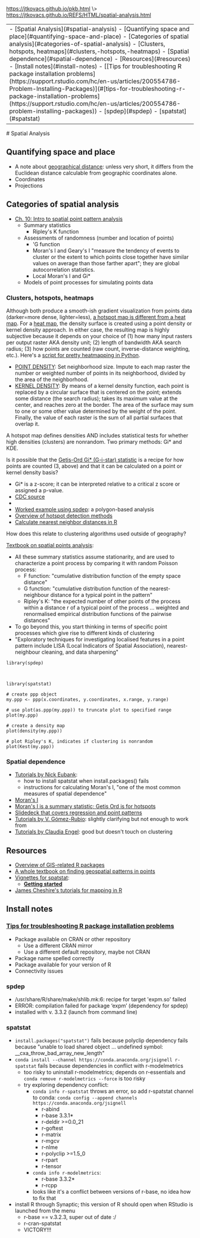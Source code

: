 <p id="path"><a href="../../pkb.html">https://jtkovacs.github.io/pkb.html</a> \> <a href="https://jtkovacs.github.io/REFS/HTML/spatial-analysis.html">https://jtkovacs.github.io/REFS/HTML/spatial-analysis.html</a></p><table class="TOC"><tr><td>- [Spatial Analysis](#spatial-analysis)
	- [Quantifying space and place](#quantifying-space-and-place)
	- [Categories of spatial analysis](#categories-of-spatial-analysis)
		- [Clusters, hotspots, heatmaps](#clusters,-hotspots,-heatmaps)
		- [Spatial dependence](#spatial-dependence)
	- [Resources](#resources)
	- [Install notes](#install-notes)
		- [[Tips for troubleshooting R package installation problems](https://support.rstudio.com/hc/en-us/articles/200554786-Problem-Installing-Packages)](#[tips-for-troubleshooting-r-package-installation-problems](https://support.rstudio.com/hc/en-us/articles/200554786-problem-installing-packages))
		- [spdep](#spdep)
		- [spatstat](#spatstat)
</td></tr></table>
# Spatial Analysis

## Quantifying space and place

- A note about [geographical distance](https://gis.stackexchange.com/questions/17638/how-to-cluster-spatial-data-in-r): unless very short, it differs from the Euclidean distance calculable from geographic coordinates alone.
- Coordinates
- Projections

## Categories of spatial analysis

- [Ch. 10: Intro to spatial point pattern analysis](http://www.columbia.edu/~cjd11/charles_dimaggio/DIRE/resources/spatialEpiBook.pdf)
    - Summary statistics
        - Ripley's K function
    - Assessments of randomness (number and location of points)
        - 'G function
        - Moran's I and Geary's I "measure the tendency of events to cluster or the extent to which points close together have similar values on average than those farther apart"; they are global autocorrelation statistics.
        - Local Moran's I and Gi*
    - Models of point processes for simulating points data

### Clusters, hotspots, heatmaps

Although both produce a smooth-ish gradient visualization from points data (darker=more dense, lighter=less), [a hotspot map is different from a heat map](https://www.gislounge.com/difference-heat-map-hot-spot-map/). For a [heat map](https://www.gislounge.com/heat-maps-in-gis/), the density surface is created using a point density or kernel density approach. In either case, the resulting map is highly subjective because it depends on your choice of (1) how many input rasters per output raster AKA density unit; (2) length of bandwidth AKA search radius; (3) how points are counted (raw count, inverse-distance weighting, etc.). Here's a [script for pretty heatmapping in Python](http://www.sethoscope.net/heatmap/).

- [POINT DENSITY](http://help.arcgis.com/en/arcgisdesktop/10.0/help/index.html#/How_Point_Density_works/009z00000013000000/): Set neighborhood size. Impute to each map raster the number or weighted number of points in its neighborhood, divided by the area of the neighborhood.
- [KERNEL DENSITY](http://help.arcgis.com/en/arcgisdesktop/10.0/help/index.html#/How_Kernel_Density_works/009z00000011000000/): By means of a kernel density function, each point is replaced by a circular surface that is centered on the point; extends some distance (the search radius); takes its maximum value at the center, and reaches zero at the border. The area of the surface may sum to one or some other value determined by the weight of the point. Finally, the value of each raster is the sum of all partial surfaces that overlap it. 

A hotspot map defines densities AND includes statistical tests for whether high densities (clusters) are nonrandom. Two primary methods: Gi* and KDE. 

Is it possible that the [Getis-Ord Gi* (G-i-star) statistic](http://desktop.arcgis.com/en/arcmap/10.3/tools/spatial-statistics-toolbox/h-how-hot-spot-analysis-getis-ord-gi-spatial-stati.htm) is a recipe for how points are counted (3, above) and that it can be calculated on a point or kernel density basis?

- Gi* is a z-score; it can be interpreted relative to a critical z score or assigned a p-value. 
- [CDC source](https://www.cdc.gov/dhdsp/maps/GISX/training/module3/files/3_hotspot_analysis_module.PDF)
- [](https://ceprofs.civil.tamu.edu/dlord/Papers/Kuo_et_al._GIS_Guidelines.pdf)
- [Worked example using spdep](http://www.bias-project.org.uk/ASDARcourse/unit6_slides.pdf): a polygon-based analysis
- [Overview of hotspot detection methods](https://www.mailman.columbia.edu/research/population-health-methods/hot-spot-detection)
- [Calculate nearest neighbor distances in R](http://mapas.mma.gov.br/i3geo/pacotes/rlib/win/spatstat/html/nndist.html)


How does this relate to clustering algorithms used outside of geography?

[Textbook on spatial points analysis](https://research.csiro.au/software/wp-content/uploads/sites/6/2015/02/Rspatialcourse_CMIS_PDF-Standard.pdf):

- All these summary statistics assume stationarity, and are used to characterize a point process by comparing it with random Poisson process:
    - F function: "cumulative distribution function of the empty space distance"
    - G function: "cumulative distribution function of the nearest-neighbour distance for a typical point in the pattern" 
    - Ripley's K: "the expected number of other points of the process within a distance r of a typical point of the process ... weighted and renormalised empirical distribution functions of the pairwise distances"
- To go beyond this, you start thinking in terms of specific point processes which give rise to different kinds of clustering
- "Exploratory techniques for investigating localised features in a point pattern include LISA (Local Indicators of Spatial Association), nearest-neighbour cleaning, and data      sharpening"


```{r}
library(spdep)



library(spatstat)

# create ppp object
my.ppp <- ppp(x.coordinates, y.coordinates, x.range, y.range)

# use plot(as.ppp(my.ppp)) to truncate plot to specified range
plot(my.ppp) 

# create a density map
plot(density(my.ppp))

# plot Ripley's K, indicates if clustering is nonrandom
plot(Kest(my.ppp))

```

### Spatial dependence

- [Tutorials by Nick Eubank](http://www.nickeubank.com/gis-in-r/): 
    - how to install spatstat when install.packages() fails
    - instructions for calculating Moran's I, "one of the most common measures of spatial dependence"
- [Moran's I](http://stats.idre.ucla.edu/r/faq/how-can-i-calculate-morans-i-in-r/)
- [Moran's I is a summary statistic; Getis Ord is for hotspots](http://pro.arcgis.com/en/pro-app/tool-reference/spatial-statistics/h-how-spatial-autocorrelation-moran-s-i-spatial-st.htm)
- [Slidedeck that covers regression and point patterns](http://scc.stat.ucla.edu/page_attachments/0000/0094/spatial_R_1_09S.pdf)
- [Tutorials by V. Gómez-Rubio](http://www.uclm.es/profesorado/vgomez/useR2014/): slightly clarifying but not enough to work from
- [Tutorials by Claudia Engel](http://www.rpubs.com/cengel248): good but doesn't touch on clustering



## Resources

- [Overview of GIS-related R packages](https://cran.r-project.org/web/views/Spatial.html)
- [A whole textbook on finding geospatial patterns in points](https://research.csiro.au/software/wp-content/uploads/sites/6/2015/02/Rspatialcourse_CMIS_PDF-Standard.pdf)
- [Vignettes for spatstat](https://cran.r-project.org/web/packages/spatstat/):
    - __[Getting started](https://cran.r-project.org/web/packages/spatstat/vignettes/getstart.pdf)__
- [James Cheshire's tutorials for mapping in R](http://spatial.ly/r/)



## Install notes

### [Tips for troubleshooting R package installation problems](https://support.rstudio.com/hc/en-us/articles/200554786-Problem-Installing-Packages)

- Package available on CRAN or other repository
    - Use a different CRAN mirror
    - Use a different default repository, maybe not CRAN
- Package name spelled correctly
- Package available for your version of R
- Connectivity issues

### spdep

- /usr/share/R/share/make/shlib.mk:6: recipe for target 'expm.so' failed
- ERROR: compilation failed for package ‘expm’ (dependency for spdep)
- installed with v. 3.3.2 (launch from command line)

### spatstat

- ```install.packages("spatstat")``` fails because polyclip dependency fails because "unable to load shared object ... undefined symbol: __cxa_throw_bad_array_new_length"
- ```conda install --channel https://conda.anaconda.org/jsignell r-spatstat``` fails because dependencies in conflict with r-modelmetrics
    - too risky to uninstall r-modelmetrics; depends on r-essentials and ```conda remove r-modelmetrics --force``` is too risky
    - try exploring dependency conflict:
        - ```conda info r-spatstat``` throws an error, so add r-spatstat channel to conda: ```conda config --append channels https://conda.anaconda.org/jsignell```
            - r-abind
            - r-base 3.3.1*
            - r-deldir >=0.0_21
            - r-goftest
            - r-matrix
            - r-mgcv
            - r-nlme
            - r-polyclip >=1.5_0
            - r-rpart
            - r-tensor
        - ```conda info r-modelmetrics```:
            - r-base 3.3.2*
            - r-rcpp
        - looks like it's a conflict between versions of r-base, no idea how to fix that
- install R through Synaptic; this version of R should open when RStudio is launched from the menu
    - r-base == v.3.2.3, super out of date :/
    - r-cran-spatstat
    - VICTORY!!!